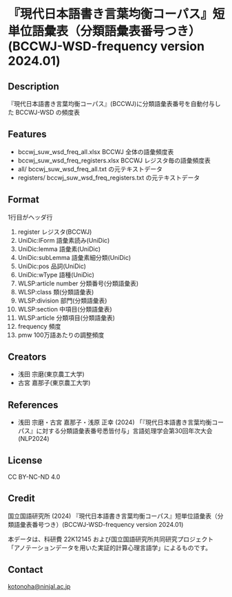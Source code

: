# 『現代日本語書き言葉均衡コーパス』短単位語彙表（分類語彙表番号つき）(BCCWJ-WSD-frequency version 2024.01)

## Description

『現代日本語書き言葉均衡コーパス』(BCCWJ)に分類語彙表番号を自動付与した BCCWJ-WSD の頻度表

## Features

- bccwj_suw_wsd_freq_all.xlsx BCCWJ 全体の語彙頻度表
- bccwj_suw_wsd_freq_registers.xlsx BCCWJ レジスタ毎の語彙頻度表
- all/   bccwj_suw_wsd_freq_all.txt の元テキストデータ
- registers/   bccwj_suw_wsd_freq_registers.txt の元テキストデータ

## Format

1行目がヘッダ行

1. register		レジスタ(BCCWJ)
2. UniDic:lForm		語彙素読み(UniDic)
3. UniDic:lemma		語彙素(UniDic)
4. UniDic:subLemma	語彙素細分類(UniDic)
5. UniDic:pos		品詞(UniDic)
6. UniDic:wType		語種(UniDic)
7. WLSP:article number	分類番号(分類語彙表)
8. WLSP:class		類(分類語彙表)
9. WLSP:division	部門(分類語彙表)
10. WLSP:section	中項目(分類語彙表)
11. WLSP:article	分類項目(分類語彙表)
12. frequency		頻度
13. pmw			100万語あたりの調整頻度

## Creators

- 浅田 宗磨(東京農工大学)
- 古宮 嘉那子(東京農工大学)

## References

- 浅田 宗磨・古宮 嘉那子・浅原 正幸 (2024) 「『現代日本語書き言葉均衡コーパス』に対する分類語彙表番号悉皆付与」言語処理学会第30回年次大会(NLP2024)

## License

CC BY-NC-ND 4.0 

## Credit

国立国語研究所 (2024) 『現代日本語書き言葉均衡コーパス』短単位語彙表（分類語彙表番号つき）(BCCWJ-WSD-frequency version 2024.01)

本データは、科研費 22K12145 および国立国語研究所共同研究プロジェクト「アノテーションデータを用いた実証的計算心理言語学」によるものです。

## Contact

kotonoha@ninjal.ac.jp
